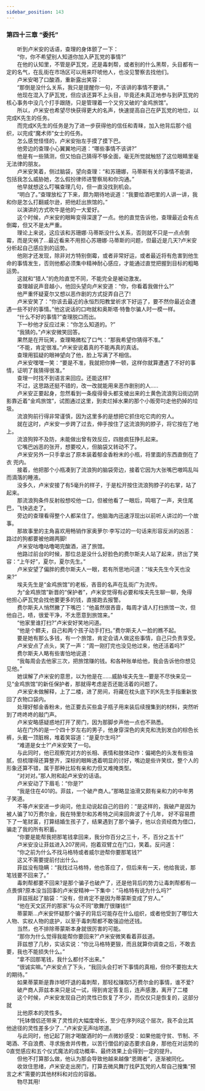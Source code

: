 ```yaml
---
sidebar_position: 143
---
```

### 第四十三章 “委托”  


　　听到卢米安的话语，查理的身体颤了一下：  
　　“你，你不希望别人知道你加入萨瓦党的事情?”  
　　在他的认知里，不管是萨瓦党，还是毒刺帮，或者别的什么黑帮，头目都有一定的名气，在乱街在市场区可以用来吓唬他人，也没见警察去找他们。  
　　卢米安喝了口酸酒，重新露出笑容：  
　　“那倒是没什么关系，我只是提醒你一句，不该讲的事情不要讲。”  
　　他现在混入了萨瓦党，但应该还算不上头目，毕竟还未真正地参与到萨瓦党的核心事务中没几个打手跟随，只是管理着一个又穷又破的“金鸡旅馆”。  
　　所以，卢米安也希望尽快获得更大的名声，快速提高自己在萨瓦党的地位，以完成K先生的任务。  
　　而完成K先生的任务是为了进一步获得他的信任和青睐，加入他背后那个组织，以完成“魔术师”女士的任务。  
　　怎么感觉怪怪的，卢米安抬左手摸了摸下巴。  
　　他旁边的查理小心翼翼地问道：“哪些事情不该讲?”  
　　他是有一些猜测，但又怕自己猜得不够全面，毫无所觉就触怒了这位眼睛里毫无法律的朋友。  
　　卢米安笑着，侧过脑袋，望向查理：“和苏珊娜，马蒂斯有关的事情不能讲，包括我怎么威胁她，怎么假扮律师进警察局和你沟通。”  
　　他早就想这么叮嘱查理几句，但一直没找到机会。  
　　“明白了。”查理放松了下来，颇为期待地说道：“我要给酒吧里的人讲一讲，我和你是怎么打翻威尔逊，把他赶出旅馆的。”  
　　以演讲的方式吹牛是他的一大爱好。  
　　这个时候，卢米安的眼眸变得深邃了一点。他的直觉告诉他，查理最近会有点倒霉，但又不是太严重。  
　　理论上来说，这应该和苏珊娜·马蒂斯没什么关系，否则就不只是一点点倒霉，而是灾祸了...最近看来不用担心苏珊娜·马蒂斯的问题，但最近是几天?卢米安分析起自己感应到的运势。  
　　他刚才还发现，除非对方特别倒霉，或者非常好运，或者最近将有危害到他生命的事情发生，否则他都必须集中精神耐心感应，才能通过直觉把握到目标的粗略运势。  
　　这就和“猎人”的危险直觉不同，不能完全是被动激发。  
　　查理越说声音越小，他回头望向卢米安道：“你，你看着我做什么?”  
　　他严重怀疑夏尔又想以恶作剧的方式捉弄自己了!  
　　卢米安笑了：“你该去最近的永恒烈阳教堂祈求下好运了，要不然你最近会遭遇一些不好的事情。”他这说话的口吻就和奥斯塔·特鲁尔骗人时一模一样。  
　　“什么不好的事情?”查理脱口而出。  
　　下一秒他才反应过来：“你怎么知道的。?”  
　　“我猜的。”卢米安微笑回答。  
　　果然是在开玩笑，查理略微松了口气：“那我希望你猜得不准。”  
　　“不能，肯定很准。”卢米安说着真的不能再真的真话。  
　　查理用狐疑的眼神望向了他，脸上写满了不相信。  
　　卢米安嘿嘿一笑：“要是不准，我就把你捧一顿，这样你就算遭遇了不好的事情，证明了我猜得很准。”  
　　查理一时找不到语言来回应。还能这样?  
　　不过，这思路还挺不错的，改一改就能用来恶作剧别的人.....  
　　卢米安正要起身，忽然看到一条瘦得骨头都支棱出来的土黄色流浪狗沿街边阴影靠近着“金鸡旅馆”，试图通过这里，到卖烂掉水果的那个小贩旁叼走他扔掉的垃圾。  
　　流浪狗前行得非常谨慎，因为这里多的是想把它抓住吃它肉的穷人。  
　　就在这时，卢米安一步跨了过去，伸手按住了这流浪狗的脖子，将它按在了地上。  
　　流浪狗猝不及防，未能做出曾有效反应，四肢疯狂挣扎起来。  
　　它嘴巴凶恶的张开，想要咬人，但脑袋又转动不了。  
　　卢米安另外一只手拿出了原本装着郁金香粉末的小瓶，将里面的东西直倒在了衣 兜内。  
　　接着，他把那个小瓶凑到了流浪狗的脑袋旁边，接着它因为大张嘴巴嗷鸣乱叫而滴落的睡液。  
　　没多久，卢米安接了有5毫升的样子，于是松开按住流浪狗脖子的右掌，站了起来。  
　　那流浪狗条件反射般想咬他一口，但被他看了一眼后，鸣咽了一声，夹住尾巴，飞快逃走了。  
　　旁边的查理看得整个人都呆住了。他脑海内迅速浮现出以前听人讲过的一个故事。  
　　那故事里的主角喜欢用畅销作家奥萝尔·李写过的一句话来形容反派的凶恶：路过的狗都要被他踢两脚!  
　　卢米安咕噜咕噜喝完酸酒，进了旅馆。  
　　他路过前台的时候，那位总是没什么好脸色的费尔斯夫人站了起来，挤出了笑容：“上午好”，夏尔，夏尔先生。”  
　　卢米安望了偏胖的费尔斯夫人一眼，若有所思地问道：“埃夫先生今天也没来?”  
　　埃夫先生是“金鸡旅馆”的老板，吝音的名声在乱街广为流传。  
　　为“金鸡旅馆”新晋的“保护者”，卢米安觉得有必要和埃夫先生聊一聊，免得 他担心萨瓦党会找他要更多的钱，直接跑去报警。  
　　费尔斯夫人悄然撇了下嘴巴：“他虽然很吝啬，每周才请人打扫旅馆一次，但他自己，啧，很爱干净，不太愿意到旅馆来。”  
　　“他家里谁打扫?”卢米安好笑地问道。  
　　“他是个鳏夫，自己和两个孩子动手打扫。”费尔斯夫人一脸的瞧不起。  
　　要是她有那么多钱，有一个旅馆，肯定会请人做这些事情，自己只负责享受。  
　　卢米安点了点头，笑了一声：“周一刚打完也没见他过来，他还活着吗?”  
　　费尔斯夫人略有些害怕地说道：  
　　“我每周会去他家三次，把旅馆赚的钱。和各种账单给他，我会告诉他你想见见他。”  
　　她误解了卢米安的意思，以为他是在……威胁埃夫先生--要是不尽快来见一见“金鸡旅馆”的新任保护者，那就得考虑是否还能活着的问题了。  
　　卢米安未做解释，上了二楼，进了房间，将藏在枕头底下的K先生手指重新放回了衣物口袋内。  
　　处理好郁金香粉未，他正要去买些盒子瓶子用来装后续搜集到的材料，突然听到了咚咚咚的敲门声。  
　　卢米安略感疑惑地打开了房门，因为那脚步声他一点也不熟悉。  
　　站在门外的是一个四十岁左右的男子，他身穿深色的夹克和洗到发白的棕色长裤，头戴一顶脏棉，堆着笑容道：“是夏尔生吗?”  
　　“难道是女士?”卢米安笑了一句。  
　　与此同时，他已观察完对方的长相、表情和肢体动作：偏褐色的头发有些油腻，但梳理得还算整齐，深棕的眼眸透着明显的讨好，嘴边是些许笑纹，整个人的形象还算不错，属于那种比较有亲和力但又难掩类型。  
　　“对对对。”那人附和起卢米安的话语。  
　　卢米安动了下眉毛：“你是?”  
　　“我是住在401的。菲兹，一个破产商人。”那略显油滑又颇有亲和力的中年男子笑道。  
　　不等卢米安进一步询问，他主动说起自己的目的：“是这样的，我破产是因为被人骗了10万费尔金，我在特里尔和苏希特之间来回奔波了十几年， 好不容易攒下了一笔财富，打算结婚生孩子了，结果遇到了那个骗子，他以合资经商为借口，骗走了我的所有积蓄。  
　　“你要是能帮我把那笔钱拿回来，我分你百分之三十，不，百分之五十!”  
　　卢米安没让菲兹进入207房间，抱着双臂立在门口，笑着。反问道：  
　　“你之前为什么不找马格特或者威尔逊帮你要那笔钱?”  
　　这又不需要提前付出什么。  
　　菲兹没有隐瞒：“我找过马格特，他也答应了，但后来有一天，他给我说，那笔钱要不回来了。”  
　　毒刺帮都要不回来?是那个骗子也破产了，还是他背后的势力让毒刺帮都有—点畏惧?原本没当回事的卢米安精神一下集中：“马格特有说为什么吗?”  
　　菲兹摇起了脑袋：“没有，但肯定不是因为蒂蒙斯变成了穷人。”  
　　“他在天文区开的那家“与众不同”歌舞厅很赚钱!!”  
　　蒂蒙斯...卢米安怀疑那个骗子的背后可能存在什么组织，或者他受到了哪位大人物、实权人物的底护，以至于毒刺帮都不敢强迫他还钱。  
　　当然，也不排除蒂蒙斯本身就很厉害的可能。  
　　“那你为什么觉得我能帮你要回来?”卢米安微笑看着菲兹道。  
　　菲兹想了几秒，实话实说：“你比马格特更狠，而且就算你调查之后，不敢去要，我也不能损失什么。”  
　　“拿不回那笔钱，我什么都付不出来。”  
　　“很诚实嘛。”卢米安点了下头，“我回头会打听下事情的真相，但你不要抱太大的期待。”  
　　如果蒂蒙斯是靠诈唬吓退的毒刺帮，那轻松赚取5万费尔金的事情，谁不爱?  
　　破产商人菲兹本来只是试一试，得到肯定答复后，连声感激，离开了二楼  
　　这个时候，卢米安发现自己的灵性已恢复了不少，而仅仅只是恢复的，这部分就  
　　比他原本的灵性多。  
　　“托钵僧侣还带来了灵性的大幅度增长，至少在序列8这个层次，我不会比其他途径的灵性差多少了...”卢米安无声咕哝道。  
　　与此同时，他记起了刚才喝酸酒时的一点微妙感受：如果他能守贫、节制、不喝酒、不自浪费、寻求施舍并传教，以苦行僧侣的姿态要求自身，那他在对运势的0直觉感应和五个仪式魔法的成功概率、最终效果上会得到一定的提升。  
　　但他不打算那么做，他认为那会导致他越来越像“恩赐者”，逐渐被同化。  
　　收敛住思绪，卢米安走出房门，打算去微风舞厅找萨瓦党的人帮自己搜集“预言之术”需要的其他材料和对应的容器。  
　　物尽其用!  
